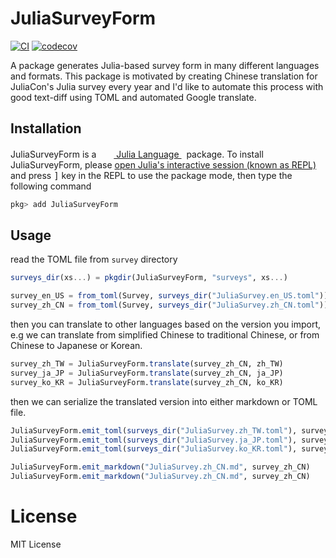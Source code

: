 # JuliaSurveyForm

[![CI][ci-img]][ci-url]
[![codecov][codecov-img]][codecov-url]

A package generates Julia-based survey form in many different languages and formats. This package
is motivated by creating Chinese translation for JuliaCon's Julia survey every year and I'd like
to automate this process with good text-diff using TOML and automated Google translate.

## Installation

<p>
JuliaSurveyForm is a &nbsp;
    <a href="https://julialang.org">
        <img src="https://raw.githubusercontent.com/JuliaLang/julia-logo-graphics/master/images/julia.ico" width="16em">
        Julia Language
    </a>
    &nbsp; package. To install JuliaSurveyForm,
    please <a href="https://docs.julialang.org/en/v1/manual/getting-started/">open
    Julia's interactive session (known as REPL)</a> and press <kbd>]</kbd> key in the REPL to use the package mode, then type the following command
</p>

```julia
pkg> add JuliaSurveyForm
```

## Usage

read the TOML file from `survey` directory

```julia
surveys_dir(xs...) = pkgdir(JuliaSurveyForm, "surveys", xs...)

survey_en_US = from_toml(Survey, surveys_dir("JuliaSurvey.en_US.toml"))
survey_zh_CN = from_toml(Survey, surveys_dir("JuliaSurvey.zh_CN.toml"))
```

then you can translate to other languages based on the version you import,
e.g we can translate from simplified Chinese to traditional Chinese,
or from Chinese to Japanese or Korean.

```julia
survey_zh_TW = JuliaSurveyForm.translate(survey_zh_CN, zh_TW)
survey_ja_JP = JuliaSurveyForm.translate(survey_zh_CN, ja_JP)
survey_ko_KR = JuliaSurveyForm.translate(survey_zh_CN, ko_KR)
```

then we can serialize the translated version into either markdown
or TOML file.

```julia
JuliaSurveyForm.emit_toml(surveys_dir("JuliaSurvey.zh_TW.toml"), survey_zh_TW)
JuliaSurveyForm.emit_toml(surveys_dir("JuliaSurvey.ja_JP.toml"), survey_ja_JP)
JuliaSurveyForm.emit_toml(surveys_dir("JuliaSurvey.ko_KR.toml"), survey_ko_KR)

JuliaSurveyForm.emit_markdown("JuliaSurvey.zh_CN.md", survey_zh_CN)
JuliaSurveyForm.emit_markdown("JuliaSurvey.zh_CN.md", survey_zh_CN)
```

# License

MIT License


[ci-img]: https://github.com/Roger-luo/JuliaSurveyForm.jl/workflows/CI/badge.svg
[ci-url]: https://github.com/Roger-luo/JuliaSurveyForm.jl/actions
[codecov-img]: https://codecov.io/gh/Roger-luo/JuliaSurveyForm.jl/branch/master/graph/badge.svg?token=U604BQGRV1
[codecov-url]: https://codecov.io/gh/Roger-luo/JuliaSurveyForm.jl
